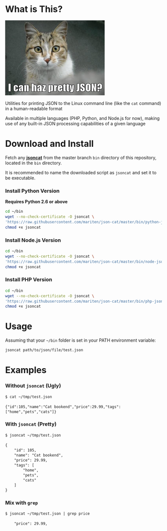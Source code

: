 What is This?
=============
![**I can haz pretty JSON?**](misc/json-cat.png)

Utilities for printing JSON to the Linux command line (like the `cat` command) in a human-readable format

Available in multiple languages (PHP, Python, and Node.js for now), making use of any built-in JSON processing capabilities of a given language

Download and Install
====================
Fetch any [**jsoncat**](https://github.com/mariten/json-cat/blob/master/bin/) from the master branch `bin` directory of this repository, located in the `bin` directory.

It is recommended to name the downloaded script as `jsoncat` and set it to be executable.

### Install Python Version
**Requires Python 2.6 or above**
```bash
cd ~/bin
wget --no-check-certificate -O jsoncat \
'https://raw.githubusercontent.com/mariten/json-cat/master/bin/python-jsoncat.py'
chmod +x jsoncat
```

### Install Node.js Version
```bash
cd ~/bin
wget --no-check-certificate -O jsoncat \
'https://raw.githubusercontent.com/mariten/json-cat/master/bin/node-jsoncat.sh'
chmod +x jsoncat
```

### Install PHP Version
```bash
cd ~/bin
wget --no-check-certificate -O jsoncat \
'https://raw.githubusercontent.com/mariten/json-cat/master/bin/php-jsoncat.php'
chmod +x jsoncat
```

Usage
=====
Assuming that your `~/bin` folder is set in your PATH environment variable:

```bash
jsoncat path/to/json/file/test.json
```

Examples
========
### Without `jsoncat` (Ugly)
```
$ cat ~/tmp/test.json

{"id":105,"name":"Cat bookend","price":29.99,"tags":["home","pets","cats"]}
```

### With `jsoncat` (Pretty)
```
$ jsoncat ~/tmp/test.json

{
    "id": 105,
    "name": "Cat bookend",
    "price": 29.99,
    "tags": [
        "home",
        "pets",
        "cats"
    ]
}
```

### Mix with `grep`
```
$ jsoncat ~/tmp/test.json | grep price

    "price": 29.99,
```
